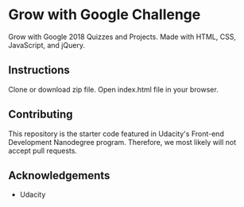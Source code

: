 # Grow with Google Challenge
Grow with Google 2018 Quizzes and Projects. Made with HTML, CSS, JavaScript, and jQuery.

## Instructions
Clone or download zip file. Open index.html file in your browser.

## Contributing
This repository is the starter code featured in Udacity's Front-end Development Nanodegree program. Therefore, we most likely will not accept pull requests.

## Acknowledgements
* Udacity
